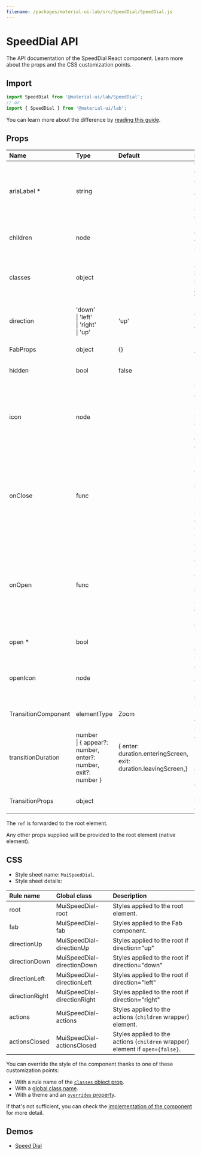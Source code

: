 ```yaml
---
filename: /packages/material-ui-lab/src/SpeedDial/SpeedDial.js
---
```


<!--- This documentation is automatically generated, do not try to edit it. -->

# SpeedDial API

<p class="description">The API documentation of the SpeedDial React component. Learn more about the props and the CSS customization points.</p>

## Import

```js
import SpeedDial from '@material-ui/lab/SpeedDial';
// or
import { SpeedDial } from '@material-ui/lab';
```

You can learn more about the difference by [reading this guide](/guides/minimizing-bundle-size/).



## Props

| Name | Type | Default | Description |
|:-----|:-----|:--------|:------------|
| <span class="prop-name required">ariaLabel&nbsp;*</span> | <span class="prop-type">string</span> |  | The aria-label of the button element. Also used to provide the `id` for the `SpeedDial` element and its children. |
| <span class="prop-name">children</span> | <span class="prop-type">node</span> |  | SpeedDialActions to display when the SpeedDial is `open`. |
| <span class="prop-name">classes</span> | <span class="prop-type">object</span> |  | Override or extend the styles applied to the component. See [CSS API](#css) below for more details. |
| <span class="prop-name">direction</span> | <span class="prop-type">'down'<br>&#124;&nbsp;'left'<br>&#124;&nbsp;'right'<br>&#124;&nbsp;'up'</span> | <span class="prop-default">'up'</span> | The direction the actions open relative to the floating action button. |
| <span class="prop-name">FabProps</span> | <span class="prop-type">object</span> | <span class="prop-default">{}</span> | Props applied to the [`Fab`](/api/fab/) element. |
| <span class="prop-name">hidden</span> | <span class="prop-type">bool</span> | <span class="prop-default">false</span> | If `true`, the SpeedDial will be hidden. |
| <span class="prop-name">icon</span> | <span class="prop-type">node</span> |  | The icon to display in the SpeedDial Fab. The `SpeedDialIcon` component provides a default Icon with animation. |
| <span class="prop-name">onClose</span> | <span class="prop-type">func</span> |  | Callback fired when the component requests to be closed.<br><br>**Signature:**<br>`function(event: object) => void`<br>*event:* The event source of the callback. |
| <span class="prop-name">onOpen</span> | <span class="prop-type">func</span> |  | Callback fired when the component requests to be open.<br><br>**Signature:**<br>`function(event: object) => void`<br>*event:* The event source of the callback. |
| <span class="prop-name required">open&nbsp;*</span> | <span class="prop-type">bool</span> |  | If `true`, the SpeedDial is open. |
| <span class="prop-name">openIcon</span> | <span class="prop-type">node</span> |  | The icon to display in the SpeedDial Fab when the SpeedDial is open. |
| <span class="prop-name">TransitionComponent</span> | <span class="prop-type">elementType</span> | <span class="prop-default">Zoom</span> | The component used for the transition. |
| <span class="prop-name">transitionDuration</span> | <span class="prop-type">number<br>&#124;&nbsp;{ appear?: number, enter?: number, exit?: number }</span> | <span class="prop-default">{  enter: duration.enteringScreen,  exit: duration.leavingScreen,}</span> | The duration for the transition, in milliseconds. You may specify a single timeout for all transitions, or individually with an object. |
| <span class="prop-name">TransitionProps</span> | <span class="prop-type">object</span> |  | Props applied to the `Transition` element. |

The `ref` is forwarded to the root element.

Any other props supplied will be provided to the root element (native element).

## CSS

- Style sheet name: `MuiSpeedDial`.
- Style sheet details:

| Rule name | Global class | Description |
|:-----|:-------------|:------------|
| <span class="prop-name">root</span> | <span class="prop-name">MuiSpeedDial-root</span> | Styles applied to the root element.
| <span class="prop-name">fab</span> | <span class="prop-name">MuiSpeedDial-fab</span> | Styles applied to the Fab component.
| <span class="prop-name">directionUp</span> | <span class="prop-name">MuiSpeedDial-directionUp</span> | Styles applied to the root if direction="up"
| <span class="prop-name">directionDown</span> | <span class="prop-name">MuiSpeedDial-directionDown</span> | Styles applied to the root if direction="down"
| <span class="prop-name">directionLeft</span> | <span class="prop-name">MuiSpeedDial-directionLeft</span> | Styles applied to the root if direction="left"
| <span class="prop-name">directionRight</span> | <span class="prop-name">MuiSpeedDial-directionRight</span> | Styles applied to the root if direction="right"
| <span class="prop-name">actions</span> | <span class="prop-name">MuiSpeedDial-actions</span> | Styles applied to the actions (`children` wrapper) element.
| <span class="prop-name">actionsClosed</span> | <span class="prop-name">MuiSpeedDial-actionsClosed</span> | Styles applied to the actions (`children` wrapper) element if `open={false}`.

You can override the style of the component thanks to one of these customization points:

- With a rule name of the [`classes` object prop](/customization/components/#overriding-styles-with-classes).
- With a [global class name](/customization/components/#overriding-styles-with-global-class-names).
- With a theme and an [`overrides` property](/customization/globals/#css).

If that's not sufficient, you can check the [implementation of the component](https://github.com/mui-org/material-ui/blob/master/packages/material-ui-lab/src/SpeedDial/SpeedDial.js) for more detail.

## Demos

- [Speed Dial](/components/speed-dial/)

